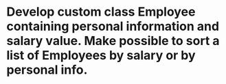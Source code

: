 # Develop custom class Employee containing personal information and salary value. Make possible to sort a list of Employees by salary or by personal info.
